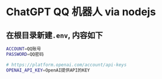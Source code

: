# ChatGPT QQ 机器人 via nodejs

## 在根目录新建`.env`, 内容如下

```bash
ACCOUNT=QQ账号
PASSWORD=QQ密码

# https://platform.openai.com/account/api-keys
OPENAI_API_KEY=OpenAI提供API的KEY
```
